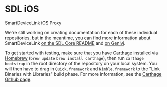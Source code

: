 SDL iOS
=======

SmartDeviceLink iOS Proxy

We're still working on creating documentation for each of these individual repositories, but in the meantime, you can find more information about SmartDeviceLink [on the SDL Core README](https://github.com/smartdevicelink/sdl_core/blob/master/README.md) and [on Genivi](http://projects.genivi.org/smartdevicelink/about).

To get started with testing, make sure that you have [Carthage](https://github.com/Carthage/Carthage) installed via [Homebrew](http://brew.sh/) (`brew update` `brew install carthage`), then run `carthage bootstrap` in the root directory of the repository on your local system. You will then have to drag in `Quick.framework` and `Nimble.framework` to the "Link Binaries with Libraries" build phase. For more information, see the [Carthage Github page](https://github.com/Carthage/Carthage).
